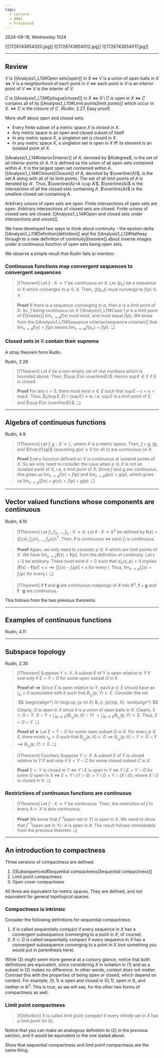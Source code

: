 ```yaml
---
tags:
  - Lecture
  - ANA1
  - Processed
---
```

2024-09-18, Wednesday
1524

![[1726743654020.jpg]]
![[1726743654012.jpg]]
![[1726743654017.jpg]]

---
## Review

$V$ is [[Analysis1_L13#Open sets|open]] in $X$
$\iff$ $V$ is a union of open balls in $X$ 
$\iff$ $V$ is a neighborhood of each point in $V$ $\iff$ each point in $V$ is an interior point of $V$
$\iff$ $V$ is the interior of $V$.

$C$ is [[Analysis1_L13#Epilogue|closed]] in $X$
$\iff$ $X\setminus C$ is open in $X$
$\iff$ $C$ contains all of its [[Analysis1_L10#Limit points|limit points]] which occur in $X$.
$\iff$ $C$ is the closure of $C$. (Rudin, 2.27. Easy proof)

More stuff about open and closed sets:
- Every finite subset of a metric space $X$ is closed in $X$.
- Any metric space is an open and closed subset of itself
- In any metric space $X$, a singleton set is closed in $X$. 
- In any metric space $X$, a singleton set is open in $X$ iff its element is an isolated point of $X$. 

[[Analysis1_L14#Interior|Interior]] of $A$, denoted by $A\degree$, is the set of all interior points of $A$. It is defined as the union of all open sets contained within $A$. It is the largest open set contained within $A$. 
[[Analysis1_L14#Closure|Closure]] of $A$, denoted by $\overline{A}$, is the set $A$ along with all of its limit points. The set of all limit points of $A$ is denoted by $A'$. Thus, $\overline{A}=A \cup A'$. $\overline{A}$ is the intersection of all the closed sets containing $A$. $\overline{A}$ is the smallest closed set containing $A$.

Arbitrary unions of open sets are open. Finite intersections of open sets are open.
Arbitrary intersections of closed sets are closed. Finite unions of closed sets are closed.
[[Analysis1_L14#Open and closed sets under intersections and unions]] 

We have developed two ways to think about continuity - the epsilon-delta [[Analysis1_L11#Definition|definition]] and the [[Analysis1_L13#Halfway through to a new definition of continuity|theorem]] about inverse images under a continuous function of open sets being open sets. 

We observe a simple result that Rudin fails to mention:
### Continuous functions map convergent sequences to convergent sequences

>[!Theorem]
>Let $f:X\to Y$ be continuous on $X$. Let $(p_{n})$ be a sequence in $X$ which converges to $p\in X$. Then, $(f(p_{n}))$ must converge to $f(p)\in Y$.

>**Proof**
>If there is a sequence converging to $p$, then $p$ is a limit point of $X$. So, $f$ being continuous on $X$ [[Analysis1_L11#Case 1 $p$ is a limit point of $E$|implies]] $\lim_{ x \to p }f(x)$ must exist, and must equal $f(p)$. We know from the [[Analysis1_L11#Sequence criterion|sequence criterion]] that $\lim_{ x \to p }f(x)=f(p)$ means $\lim_{ n \to \infty }f(p_{n})=f(p)$. ❏

### Closed sets in $\mathbb{R}$ contain their suprema

A stray theorem form Rudin.

Rudin, 2.28

>[!Theorem]
>Let $E$ be a non-empty set of real numbers which is bounded above. Then, $\sup E\in \overline{E}$. Hence $\sup E\in E$ if $E$ is closed.

>**Proof**
>For any $\epsilon>0$, there must exist $e\in E$ such that $\sup E-\epsilon<e<\sup E$. Thus, $B_{\epsilon}(\sup E, E)\setminus \{ \sup E \}\ne \emptyset$, i.e, $\sup E$ is a limit point of $E$, and $\sup E\in \overline{E}$. ❏

---
## Algebra of continuous functions

Rudin, 4.9

>[!Theorem]
>Let $f, g:X\to \mathbb{C}$, where $X$ is a metric space. Then, $f+g$, $fg$, and $\frac{f}{g}$ (assuming $g(x)\ne 0$ for all $x$) are continuous on $X$. 

>**Proof**
>Every function defined on $X$ is continuous at isolated points of $X$. So we only need to consider the case when $p\in X$ is not an isolated point of $X$, i.e, a limit point of $X$. Since $f$ and $g$ are continuous, this gives us $\lim_{ x \to p }f(x)=f(p)$ and $\lim_{ x \to p }g(x)=g(p)$, which gives us $\lim_{ x \to p }(f(x)+g(x))=f(p)+g(p)$. ❏


---

## Vector valued functions whose components are continuous

Rudin, 4.10

>[!Theorem]
>Let $f_{1}, f_{2}, \dots, f_{k}:X\to \mathbb{R}$. Let $\mathbf{f}:X\to \mathbb{R}^{k}$ be defined by $\mathbf{f}(x)=(f_{1}(x), f_{2}(x), \dots, f_{k}(x))^{T}$. Then, $\mathbf{f}$ is continuous $\iff$ each $f_{i}$ is continuous.

>**Proof**
>Again, we only need to consider $p\in X$ which are limit points of $X$. We have $\lim_{ x \to p }\mathbf{f}(x)=\mathbf{f}(p)$, from the definition of continuity. Let $\epsilon>0$ be arbitrary. There must exist $\delta>0$ such that $d_{X}(x, p)<\delta$ implies $|\mathbf{f}(x)-\mathbf{f}(p)|<\epsilon \implies |f_{i}(x)-f_{i}(p)|<\epsilon$ for every $i$. Thus, $\lim_{ x \to p }f_{i}(x)=f_{i}(p)$ for every $i$. ❏

>[!Theorem]
>If $\mathbf{f}$ and $\mathbf{g}$ are continuous mappings of $X$ into $\mathbb{R}^{k}$, $\mathbf{f}+\mathbf{g}$ and $\mathbf{f}\cdot \mathbf{g}$ are continuous.

This follows from the two previous theorems.

---
## Examples of continuous functions

Rudin, 4.11

---
## Subspace topology

Rudin, 2.30

>[!Theorem]
>Suppose $Y\subset X$. A subset $E$ of $Y$ is open relative to $Y$ if  and only if $E=Y\cap G$ for some open subset $G$ in $X$.

>**Proof of $\implies$**
>Since $E$ is open relative to $Y$, each $p \in E$ should have an $r_{p}>0$ associated with it such that $B_{r_{p}}(p, Y)\subset E$. Consider the set
>$$
>\begin{align*}
>G=\bigcup_{p \in E} B_{r_{p}}(p, X).
>\end{align*}
>$$
>Clearly, $G$ is open in $X$ since it is a union of open balls in $X$. 
>Clearly, $E\subset G\cap Y$.
>$G\cap Y=\bigcup_{p\in E}(B_{r_{p}}(p, X)\cap Y)$ $=\bigcup_{p\in E}B_{r_{p}}(p, Y)\subset E$. 
>Thus, $E=G\cap Y$. ❏
>
>**Proof of $\Longleftarrow$**
>Let $E=Y\cap G$ for some open subset $G$ in $X$. For every $p \in E$, there exists $r_{p}>0$ such that $B_{r_{p}}(p, X)\subset G$ $\implies$ $B_{r_{p}}(p, X)\cap Y\subset G\cap Y$ $\implies$ $B_{r_{p}}(p, Y)\subset E$. ❏

>[!Theorem] Corollary
>Suppose $Y\subset X$. A subset $E$ of $Y$ is closed relative to $Y$ if  and only if $E=Y\cap C$ for some closed subset $C$ in $X$.

>**Proof**
>$E\subset Y$ is closed in $Y$ $\iff$ $Y\setminus E$ is open in $Y$ $\iff$ $Y\setminus E=Y\cap G$ for some $G$ open in $X$ $\iff$ $E=Y\setminus(Y\cap G)=Y\setminus G=Y\cap(X\setminus G)$, where $X\setminus G$ is closed in $X$. ❏

### Restrictions of continuous functions are continuous

>[!Theorem]
>Let $f:X\to Y$ be continuous. Then, the restriction of $f$ to every $A\subset X$ is also continuous.

>**Proof**
>We know that $f^{-1}$(open set in $Y$) is open in $X$. We need to show that $f^{-1}$(open set in $Y$)$\cap A$ is open in $A$. The result follows immediately from the previous theorem. ❏

---
## An introduction to compactness

Three versions of compactness are defined:
1. [[Subsequences#Sequential compactness|Sequential compactness]]
2. Limit point compactness
3. Open cover compactness

All three are equivalent for metric spaces. They are defined, and not equivalent for general topological spaces.

### Compactness is intrinsic 

Consider the following definitions for sequential compactness:
1. $X$ is called sequentially compact if every sequence in $X$ has a convergent subsequence (converging to a point in $X$, of course).
2. $X\subset D$ is called sequentially compact if every sequence in $X$ has a convergent subsequence converging to a point in $X$ (not something you would put in parenthesis here).

While (2) might seem more general at a cursory glance, notice that both definitions are equivalent, since considering $X$ in isolation in (1) and as a subset in (2) makes no difference. In other words, *context does not matter*. Contrast this with the properties of being open or closed, which depend on context. For example, $(0, 1)$ is open and closed in $(0, 1)$, open in $\mathbb{R}$, and neither in $\mathbb{R}^{2}$. This is true, as we will see, for the other two forms of compactness as well.

### Limit point compactness

>[!Definition]
>$X$ is called *limit point compact* if every infinite set in $X$ has a limit point (in $X$).

Notice that you can make an analogous definition to (2) in the previous section, and it would be equivalent to the one stated above.

Show that sequential compactness and limit point compactness are the same thing.